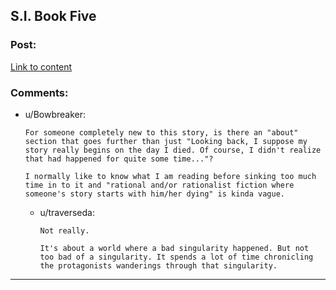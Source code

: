 ## S.I. Book Five

### Post:

[Link to content](https://docs.google.com/document/d/1mKXFaK59vCP5HglJ5SfuxnOJ2qbhlTpb6gnhRtWqVjQ/edit)

### Comments:

- u/Bowbreaker:
  ```
  For someone completely new to this story, is there an "about" section that goes further than just "Looking back, I suppose my story really begins on the day I died. Of course, I didn't realize that had happened for quite some time..."?

  I normally like to know what I am reading before sinking too much time in to it and "rational and/or rationalist fiction where someone's story starts with him/her dying" is kinda vague.
  ```

  - u/traverseda:
    ```
    Not really.

    It's about a world where a bad singularity happened. But not too bad of a singularity. It spends a lot of time chronicling the protagonists wanderings through that singularity.
    ```

---

